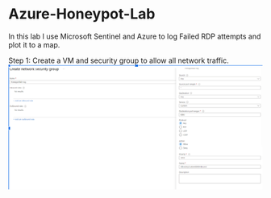 # Azure-Honeypot-Lab
In this lab I use Microsoft Sentinel and Azure to log Failed RDP attempts and plot it to a map. 

Step 1: Create a VM and security group to allow all network traffic. 
![Alt text](<Screenshot 2024-01-06 183624.png>)